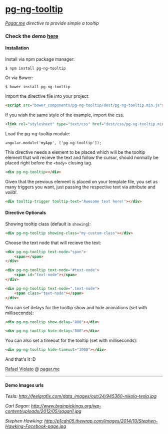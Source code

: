 # [pg-ng-tooltip](http://pagarme.github.io/pg-ng-tooltip/)
*[Pagar.me](http://pagar.me) directive to provide simple a tooltip*

### Check the demo [here](http://pagarme.github.io/pg-ng-tooltip/)

#### Installation

Install via npm package manager:
```
$ npm install pg-ng-tooltip
```

Or via Bower:
```
$ bower install pg-ng-tooltip
```

Import the directive file into your project:
```html
<script src="bower_components/pg-ng-tooltip/dest/pg-ng-tooltip.min.js"></script>
```

If you wish the same style of the example, import the css.
```html
<link rel="stylesheet" type="text/css" href="dest/css/pg-ng-tooltip.min.css">
```

Load the pg-ng-tooltip module:
```javscript
angular.module('myApp', ['pg-ng-tooltip']);
```


This directive needs a element to be placed which will be the tooltip element that will recieve the text and follow the cursor, should normally be placed right before the `<body>` closing tag.
```html
<div pg-ng-tooltip></div>
```

Given that the previous element is placed on your template file, you set as many triggers you want, just passing the respective text via attribute and *voilà!*.
```html
<div tooltip-trigger tooltip-text="Awesome text here!"></div>
```

#### Directive Optionals

Showing tooltip class (default is `showing`):
```html
<div pg-ng-tooltip showing-class="my-custom-class"></div>
```

Choose the text node that will recieve the text:
```html
<div pg-ng-tooltip text-node="span">
	<span></span>
</div>

<div pg-ng-tooltip text-node="#text-node">
	<span id="text-node"></span>
</div>

<div pg-ng-tooltip text-node=".text-node">
	<span class="text-node"></span>
</div>
```

You can set delays for the tooltip show and hide animations (set with milliseconds):
```html
<div pg-ng-tooltip show-delay="800"></div>

<div pg-ng-tooltip hide-delay="800"></div>
```

You can also set a timeout for the tooltip (set with milliseconds):
```html
<div pg-ng-tooltip hide-timeout="3000"></div>
```

And that's it :D

[Rafael Violato](http://rviolato.com) @ [pagar.me](http://pagar.me)



---

#### Demo Images urls


*Tesla: http://feelgrafix.com/data_images/out/24/945360-nikola-tesla.jpg*

*Carl Sagan: http://www.brainpickings.org/wp-content/uploads/2012/05/sagan1.jpg*

*Stephen Hawking: http://p1cdn05.thewrap.com/images/2014/10/Stephen-Hawking-Facebook-page.jpg*
